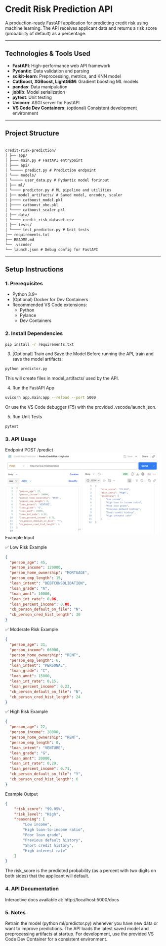 # Credit Risk Prediction API

A production-ready FastAPI application for predicting credit risk using machine learning. The API receives applicant data and returns a risk score (probability of default) as a percentage.

---

## Technologies & Tools Used

- **FastAPI**: High-performance web API framework
- **Pydantic**: Data validation and parsing
- **scikit-learn**: Preprocessing, metrics, and KNN model
- **CatBoost, XGBoost, LightGBM**: Gradient boosting ML models
- **pandas**: Data manipulation
- **joblib**: Model serialization
- **pytest**: Unit testing
- **Uvicorn**: ASGI server for FastAPI
- **VS Code Dev Containers**: (optional) Consistent development environment

---

## Project Structure
<pre><code>
credit-risk-prediction/ 
│ ├── app/ 
│ ├─── main.py # FastAPI entrypoint 
│ ├─── api/ 
│ └───── predict.py # Prediction endpoint 
│ └─── models/ 
│ └───── user_data.py # Pydantic model forinput 
│ ├── ml/ 
│ └──── predictor.py # ML pipeline and utilities 
│ ├── model_artifacts/ # Saved model, encoder, scaler 
│ ├──── catboost_model.pkl 
│ ├──── catboost_ohe.pkl 
│ └──── catboost_scaler.pkl 
│ ├── data/ 
│ └──── credit_risk_dataset.csv 
│ ├── tests/ 
│ └──── test_predictor.py # Unit tests 
│── requirements.txt 
├── README.md 
└── .vscode/ 
└── launch.json # Debug config for FastAPI
</code></pre>
---

## Setup Instructions

### 1. Prerequisites

- Python 3.9+
- (Optional) Docker for Dev Containers
- Recommended VS Code extensions:
  - Python
  - Pylance
  - Dev Containers

### 2. Install Dependencies

```sh
pip install -r requirements.txt
```

3. [Optional] Train and Save the Model
Before running the API, train and save the model artifacts:

```sh
python predictor.py
```
This will create files in model_artifacts/ used by the API.

4. Run the FastAPI App
```sh
uvicorn app.main:app --reload --port 5000
```
Or use the VS Code debugger (F5) with the provided .vscode/launch.json.

5. Run Unit Tests
```sh
pytest
```
### 3. API Usage
Endpoint
POST /predict
![alt text](image.png)
Example Input

✅ Low Risk Example
```json
{
  "person_age": 45,
  "person_income": 120000,
  "person_home_ownership": "MORTGAGE",
  "person_emp_length": 15,
  "loan_intent": "DEBTCONSOLIDATION",
  "loan_grade": "A",
  "loan_amnt": 10000,
  "loan_int_rate": 0.06,
  "loan_percent_income": 0.08,
  "cb_person_default_on_file": "N",
  "cb_person_cred_hist_length": 30
}
```

✅ Moderate Risk Example
```json
{
  "person_age": 31,
  "person_income": 66000,
  "person_home_ownership": "RENT",
  "person_emp_length": 6,
  "loan_intent": "PERSONAL",
  "loan_grade": "C",
  "loan_amnt": 15000,
  "loan_int_rate": 0.15,
  "loan_percent_income": 0.23,
  "cb_person_default_on_file": "N",
  "cb_person_cred_hist_length": 24
}
```

✅ High Risk Example
```json
{
  "person_age": 22,
  "person_income": 28000,
  "person_home_ownership": "RENT",
  "person_emp_length": 0,
  "loan_intent": "VENTURE",
  "loan_grade": "G",
  "loan_amnt": 20000,
  "loan_int_rate": 0.29,
  "loan_percent_income": 0.71,
  "cb_person_default_on_file": "Y",
  "cb_person_cred_hist_length": 6
}

```
Example Output

```json
{
    "risk_score": "99.05%",
    "risk_level": "High",
    "reasoning": [
        "Low income",
        "High loan-to-income ratio",
        "Poor loan grade",
        "Previous default history",
        "Short credit history",
        "High interest rate"
    ]
}
```
The risk_score is the predicted probability (as a percent with two digits on both sides) that the applicant will default.


### 4. API Documentation
Interactive docs available at: http://localhost:5000/docs


### 5. Notes
Retrain the model (python ml/predictor.py) whenever you have new data or want to improve predictions.
The API loads the latest saved model and preprocessing artifacts at startup.
For development, use the provided VS Code Dev Container for a consistent environment.